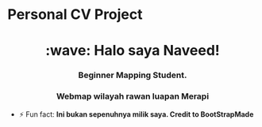 # Personal CV Project

<h1 align="center">:wave: Halo saya Naveed!</h1>
<h3 align="center"> Beginner Mapping Student.</h3>
<h3 align="center"> Webmap wilayah rawan luapan Merapi</h3>

- ⚡ Fun fact: **Ini bukan sepenuhnya milik saya. Credit to BootStrapMade**
